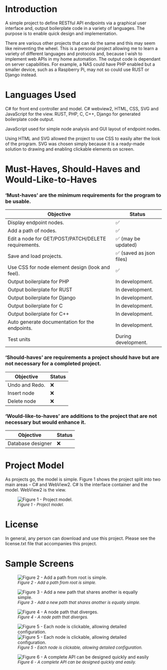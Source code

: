 # Introduction
<style>
	figcaption { font-style: italic; font-size: small; }
	.tick { color: green; }
</style>

A simple project to define RESTful API endpoints via a graphical user interface and, output boilerplate code in a variety of languages. The purpose is to enable quick design and implementation.

There are various other projects that can do the same and this may seem like reinventing the wheel. This is a personal project allowing me to learn a variety of different languages and protocols and, because I wish to implement web APIs in my home automation. The output code is dependant on server capabilities. For example, a NAS could have PHP enabled but a smaller device, such as a Raspberry Pi, may not so could use RUST or Django instead.

# Languages Used

C\# for front end controller and model. C\# webview2, HTML, CSS, SVG and JavaScript for the view. RUST, PHP, C, C++, Django for generated boilerplate code output.

JavaScript used for simple node analysis and GUI layout of endpoint nodes.

Using HTML and SVG allowed the project to use CSS to easily alter the look of the program. SVG was chosen simply because it is a ready-made solution to drawing and enabling clickable elements on screen.

# Must-Haves, Should-Haves and Would-Like-to-Haves

### ‘Must-haves’ are the minimum requirements for the program to be usable.

| Objective                                           | Status                        |
|-----------------------------------------------------|-------------------------------|
| Display endpoint nodes.                             | &#9989;                       |
| Add a path of nodes.                                | &#9989;                       |
| Edit a node for GET/POST/PATCH/DELETE requirements. | &#9989; (may be updated)      |
| Save and load projects.                             | &#9989; (saved as json files) |
| Use CSS for node element design (look and feel).    | &#9989;                       |
| Output boilerplate for PHP                          | In development.               |
| Output boilerplate for RUST                         | In development.               |
| Output boilerplate for Django                       | In development.               |
| Output boilerplate for C                            | In development.               |
| Output boilerplate for C++                          | In development.               |
| Auto generate documentation for the endpoints.      | In development.               |
| Test units                                          | During development.           |

### ‘Should-haves’ are requirements a project should have but are not necessary for a completed project.

| Objective      | Status   |
|----------------|----------|
| Undo and Redo. | &#10060; |
| Insert node    | &#10060; |
| Delete node    | &#10060; |

### ‘Would-like-to-haves’ are additions to the project that are not necessary but would enhance it.

| Objective         | Status   |
|-------------------|----------|
| Database designer | &#10060; |

# Project Model

As projects go, the model is simple. Figure 1 shows the project split into two main areas – C\# and WebView2. C\# Is the interface container and the model. WebView2 is the view.


<figure>
	<img src=media/ad51a8d5c61d0149b836062b448ec5c6.png alt="Figure 1 - Project model.">
	<figcaption>Figure 1 - Project model.</figcaption>
</figure>

# License

In general, any person can download and use this project. Please see the license.txt file that accompanies this project.

# Sample Screens
<figure>
	<img src=media/0ff0cecce8666bd39e5245e51f35722a.png alt="Figure 2 - Add a path from root is simple.">
	<figcaption>Figure 2 - Add a path from root is simple.</figcaption>
</figure>
<figure>
	<img src=media/db29c2093d0ab1e707382b1ef764d586.png alt="Figure 3 - Add a new path that shares another is equally simple.">
	<figcaption>Figure 3 - Add a new path that shares another is equally simple.</figcaption>
</figure>
<figure>
	<img src=media/0540681fb1ead32a3c43de22355714b2.png alt="Figure 4 - A node path that diverges.">
	<figcaption>Figure 4 - A node path that diverges.</figcaption>
</figure>
<figure>
	<img src=media/aa957a7e93178cfaa0f23719db5c075a.png alt="Figure 5 - Each node is clickable, allowing detailed configuration.">
	<img src=media/27e774dff09f801e3532bb51e3b76c35.png alt="Figure 5 - Each node is clickable, allowing detailed configuration.">
	<figcaption>Figure 5 - Each node is clickable, allowing detailed configuration.</figcaption>
</figure>

<figure>
	<img src=media/588e6e8fc6ba7e6eff731cf1130a28ee.png alt="Figure 6 - A complete API can be designed quickly and easily">
	<figcaption>Figure 6 - A complete API can be designed quickly and easily.</figcaption>
</figure>

